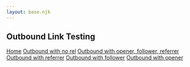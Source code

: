```yaml
---
layout: base.njk
---
```


## Outbound Link Testing

<a href="/">Home</a>
<a href="https://github.com/gingerchew/eleventy-plugin-safer-rel">Outbound with no rel</a>
<a href="https://github.com/gingerchew/eleventy-plugin-safer-rel" rel="noopener nofollower noreferrer">Outbound with opener, follower, referrer</a>
<a href="https://github.com/gingerchew/eleventy-plugin-safer-rel" rel="noreferrer">Outbound with referrer</a>
<a href="https://github.com/gingerchew/eleventy-plugin-safer-rel" rel="nofollower" target="_blank">Outbound with follower</a>
<a href="https://github.com/gingerchew/eleventy-plugin-safer-rel" rel="noopener" target="_blank">Outbound with opener</a>